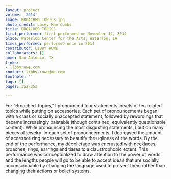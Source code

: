 ```yaml
---
layout: project
volume: '2014'
image: BROACHED_TOPICS.jpg
photo_credit: Lacey Mae Combs
title: BROACHED TOPICS
first_performed: first performed on November 14, 2014
place: Waterloo Center for the Arts, Waterloo, IA
times_performed: performed once in 2014
contributor: LIBBY ROWE
collaborators: []
home: San Antonio, TX
links:
- libbyrowe.com
contact: libby.rowe@me.com
footnote: ''
tags: []
pages: 352-353

---
```


For “Broached Topics,” I pronounced four statements in sets of ten related topics while putting on accessories. Each set of pronouncements began with a crass or socially unaccepted statement, followed by rewordings that became increasingly palatable (though contained, equivalently questionable content). While pronouncing the most disgusting statements, I put on many pieces of jewelry. In each set of pronouncements, I decreased the amount of accessorizing necessary to beautify the ugliness of the words. By the end of the performance, my décolletage was encrusted with necklaces, broaches, rings, earrings and tiaras to a claustrophobic extent. This performance was conceptualized to draw attention to the power of words and the lengths people will go to be able to accept ideas that are socially unconscionable by changing the language used to present them rather than changing their actions or belief systems.
